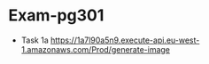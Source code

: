 # Exam-pg301



- Task 1a
https://1a7l90a5n9.execute-api.eu-west-1.amazonaws.com/Prod/generate-image
